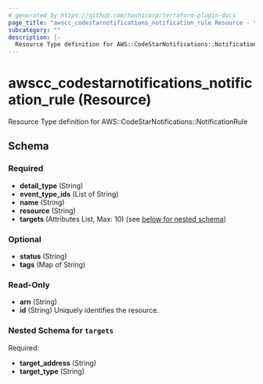 ```yaml
---
# generated by https://github.com/hashicorp/terraform-plugin-docs
page_title: "awscc_codestarnotifications_notification_rule Resource - terraform-provider-awscc"
subcategory: ""
description: |-
  Resource Type definition for AWS::CodeStarNotifications::NotificationRule
---
```


# awscc_codestarnotifications_notification_rule (Resource)

Resource Type definition for AWS::CodeStarNotifications::NotificationRule



<!-- schema generated by tfplugindocs -->
## Schema

### Required

- **detail_type** (String)
- **event_type_ids** (List of String)
- **name** (String)
- **resource** (String)
- **targets** (Attributes List, Max: 10) (see [below for nested schema](#nestedatt--targets))

### Optional

- **status** (String)
- **tags** (Map of String)

### Read-Only

- **arn** (String)
- **id** (String) Uniquely identifies the resource.

<a id="nestedatt--targets"></a>
### Nested Schema for `targets`

Required:

- **target_address** (String)
- **target_type** (String)


